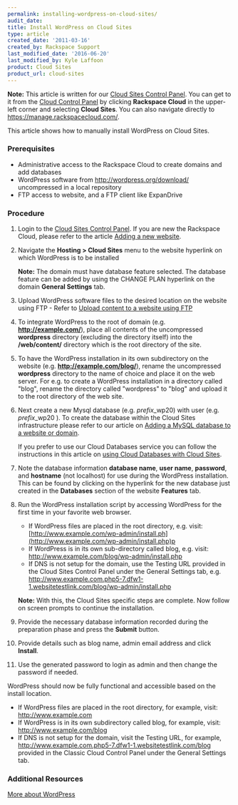 ```yaml
---
permalink: installing-wordpress-on-cloud-sites/
audit_date:
title: Install WordPress on Cloud Sites
type: article
created_date: '2011-03-16'
created_by: Rackspace Support
last_modified_date: '2016-06-20'
last_modified_by: Kyle Laffoon
product: Cloud Sites
product_url: cloud-sites
---
```


**Note:** This article is written for our [Cloud Sites Control Panel](https://manage.rackspacecloud.com/). You can get to it from the [Cloud Control Panel](https://mycloud.rackspace.com) by clicking **Rackspace Cloud** in the upper-left corner and selecting **Cloud Sites**. You can also navigate directly to <https://manage.rackspacecloud.com/>.

This article shows how to manually install WordPress on Cloud Sites.

### Prerequisites

-   Administrative access to the Rackspace Cloud to create domains and
    add databases
-   WordPress software from <http://wordpress.org/download/>
    uncompressed in a local repository
-   FTP access to website, and a FTP client like ExpanDrive

### Procedure

1.  Login to the [Cloud Sites Control Panel](https://manage.rackspacecloud.com). If you are new the
    Rackspace Cloud, please refer to the article [Adding a new website](/how-to/getting-started-with-cloud-sites-how-to-add-a-new-website).

2.  Navigate the **Hosting > Cloud Sites** menu to the website hyperlink on which WordPress is to be
    installed

    **Note:** The domain must have database feature selected. The
    database feature can be added by using the CHANGE PLAN hyperlink on
    the domain **General Settings** tab.

3.  Upload WordPress software files to the desired location on the website using FTP - Refer to [Upload content to a website using FTP](/how-to/getting-started-with-cloud-sites-uploading-your-content)

4.  To integrate WordPress to the root of domain (e.g.
    **http://example.com/**), place all contents of the uncompressed
    **wordpress** directory (excluding the directory itself) into the
    **/web/content/** directory which is the root directory of the site.

5.  To have the WordPress installation in its own subdirectory on the
    website (e.g. **http://example.com/blog/**), rename the uncompressed
    **wordpress** directory to the name of choice and place it on the
    web server. For e.g. to create a WordPress installation in a
    directory called "blog", rename the directory called "wordpress" to
    "blog" and upload it to the root directory of the web site.

6.  Next create a new Mysql database (e.g. *prefix*\_wp20) with
    user (e.g. *prefix*\_wp20 ).  To create the database within the
    Cloud Sites infrastructure please refer to our article on [Adding a MySQL database to a website or domain](/how-to/rackspace-cloud-sites-essentials-mysql-databases).

    If you prefer to use our Cloud Databases service you can follow the
    instructions in this article on [using Cloud Databases with Cloud Sites](/how-to/using-cloud-databases-with-your-cloud-site).

7.  Note the database information **database name**, **user name**,
    **password**,  and **hostname** (not localhost) for use during the
    WordPress installation. This can be found by clicking on the
    hyperlink for the new database just created in the
    **Databases** section of the website **Features** tab.

8.  Run the WordPress installation script by accessing WordPress for the
    first time in your favorite web browser.

    -   If WordPress files are placed in the root directory, e.g. visit:
    [http://www.example.com/wp-admin/install.ph](http://www.example.com/wp-admin/install.php)p
    -   If WordPress is in its own sub-directory called blog, e.g. visit:
    <http://www.example.com/blog/wp-admin/install.php>
    -   If DNS is not setup for the domain, use the Testing URL provided in the Cloud Sites Control Panel under the General Settings tab, e.g. http://www.example.com.php5-7.dfw1-1.websitetestlink.com/blog/wp-admin/install.php

    **Note:** With this, the Cloud Sites specific steps are complete. Now follow on screen
    prompts to continue the installation.

9. Provide the necessary database information recorded during the
   preparation phase and press the **Submit** button.
10. Provide details such as blog name, admin email address and click
    **Install**.
11. Use the generated password to login as admin and then change the
    password if needed.

WordPress should now be fully functional and accessible based on the
install location.

-   If WordPress files are placed in the root directory, for example, visit:
    http://www.example.com
-   If WordPress is in its own subdirectory called blog, for example, visit:
    http://www.example.com/blog
-   If DNS is not setup for the domain, visit the Testing URL, for example,
    http://www.example.com.php5-7.dfw1-1.websitetestlink.com/blog
    provided in the Classic Cloud Control Panel under the General
    Settings tab.

### Additional Resources

[More about WordPress](http://wordpress.org/download/)
